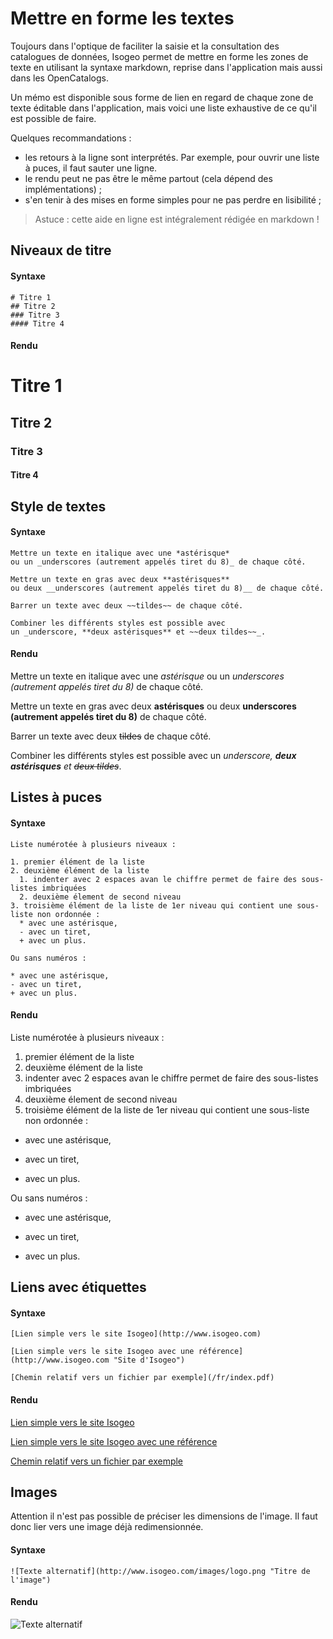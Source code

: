# Mettre en forme les textes

Toujours dans l'optique de faciliter la saisie et la consultation des catalogues de données, Isogeo permet de mettre en forme les zones de texte en utilisant la syntaxe markdown, reprise dans l'application mais aussi dans les OpenCatalogs.

Un mémo est disponible sous forme de lien en regard de chaque zone de texte éditable dans l'application, mais voici une liste exhaustive de ce qu'il est possible de faire.

Quelques recommandations :
* les retours à la ligne sont interprétés. Par exemple, pour ouvrir une liste à puces, il faut sauter une ligne.
* le rendu peut ne pas être le même partout (cela dépend des implémentations) ;
* s'en tenir à des mises en forme simples pour ne pas perdre en lisibilité ;


> Astuce : cette aide en ligne est intégralement rédigée en markdown !

## Niveaux de titre

#### Syntaxe

```no-highlight
# Titre 1
## Titre 2
### Titre 3
#### Titre 4
```

#### Rendu

# Titre 1
## Titre 2
### Titre 3
#### Titre 4

## Style de textes

#### Syntaxe

```no-highlight
Mettre un texte en italique avec une *astérisque*
ou un _underscores (autrement appelés tiret du 8)_ de chaque côté.

Mettre un texte en gras avec deux **astérisques**
ou deux __underscores (autrement appelés tiret du 8)__ de chaque côté.

Barrer un texte avec deux ~~tildes~~ de chaque côté.

Combiner les différents styles est possible avec
un _underscore, **deux astérisques** et ~~deux tildes~~_.
```

#### Rendu

Mettre un texte en italique avec une *astérisque*
ou un _underscores (autrement appelés tiret du 8)_ de chaque côté.

Mettre un texte en gras avec deux **astérisques**
ou deux __underscores (autrement appelés tiret du 8)__ de chaque côté.

Barrer un texte avec deux ~~tildes~~ de chaque côté.

Combiner les différents styles est possible avec
un _underscore, **deux astérisques** et ~~deux tildes~~_.


## Listes à puces

#### Syntaxe

```no-highlight
Liste numérotée à plusieurs niveaux :

1. premier élément de la liste
2. deuxième élément de la liste
  1. indenter avec 2 espaces avan le chiffre permet de faire des sous-listes imbriquées
  2. deuxième élement de second niveau
3. troisième élément de la liste de 1er niveau qui contient une sous-liste non ordonnée :
  * avec une astérisque,
  - avec un tiret,
  + avec un plus.

Ou sans numéros :

* avec une astérisque,
- avec un tiret,
+ avec un plus.
```

#### Rendu

Liste numérotée à plusieurs niveaux :

1. premier élément de la liste
2. deuxième élément de la liste
  1. indenter avec 2 espaces avan le chiffre permet de faire des sous-listes imbriquées
  2. deuxième élement de second niveau
3. troisième élément de la liste de 1er niveau qui contient une sous-liste non ordonnée :
  * avec une astérisque,
  - avec un tiret,
  + avec un plus.

Ou sans numéros :

* avec une astérisque,
- avec un tiret,
+ avec un plus.

## Liens avec étiquettes

#### Syntaxe

```no-highlight
[Lien simple vers le site Isogeo](http://www.isogeo.com)

[Lien simple vers le site Isogeo avec une référence](http://www.isogeo.com "Site d'Isogeo")

[Chemin relatif vers un fichier par exemple](/fr/index.pdf)
```

#### Rendu

[Lien simple vers le site Isogeo](http://www.isogeo.com)

[Lien simple vers le site Isogeo avec une référence](http://www.isogeo.com "Site d'Isogeo")

[Chemin relatif vers un fichier par exemple](/fr/index.pdf)


## Images

Attention il n'est pas possible de préciser les dimensions de l'image. Il faut donc lier vers une image déjà redimensionnée.

#### Syntaxe

```no-highlight
![Texte alternatif](http://www.isogeo.com/images/logo.png "Titre de l'image")
```

#### Rendu

![Texte alternatif](http://www.isogeo.com/images/logo.png "Titre de l'image")
